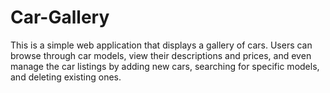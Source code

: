 # Car-Gallery
This is a simple web application that displays a gallery of cars. Users can browse through car models, view their descriptions and prices, and even manage the car listings by adding new cars, searching for specific models, and deleting existing ones.
